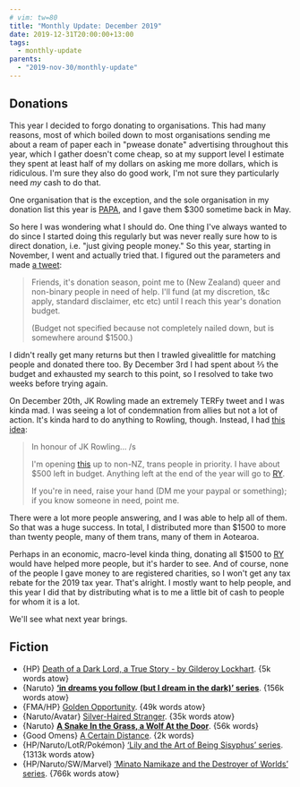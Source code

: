 ```yaml
---
# vim: tw=80
title: "Monthly Update: December 2019"
date: 2019-12-31T20:00:00+13:00
tags:
  - monthly-update
parents:
  - "2019-nov-30/monthly-update"
---
```


## Donations

This year I decided to forgo donating to organisations. This had many reasons,
most of which boiled down to most organisations sending me about a ream of paper
each in "pwease donate" advertising throughout this year, which I gather doesn't
come cheap, so at my support level I estimate they spent at least half of my
dollars on asking me more dollars, which is ridiculous. I'm sure they also do
good work, I'm not sure they particularly need _my_ cash to do that.

One organisation that is the exception, and the sole organisation in my donation
list this year is [PAPA], and I gave them $300 sometime back in May.

[PAPA]: https://papa.org.nz

So here I was wondering what I should do. One thing I've always wanted to do
since I started doing this regularly but was never really sure how to is direct
donation, i.e. "just giving people money." So this year, starting in November, I
went and actually tried that. I figured out the parameters and made [a tweet]:

[a tweet]: https://twitter.com/passcod/status/1198020442444795904

> Friends, it's donation season, point me to (New Zealand) queer and non-binary
> people in need of help. I'll fund (at my discretion, t&c apply, standard
> disclaimer, etc etc) until I reach this year's donation budget.
>
> (Budget not specified because not completely nailed down, but is somewhere
> around $1500.)

I didn't really get many returns but then I trawled givealittle for matching
people and donated there too. By December 3rd I had spent about ⅔ the budget and
exhausted my search to this point, so I resolved to take two weeks before trying
again.

On December 20th, JK Rowling made an extremely TERFy tweet and I was kinda mad.
I was seeing a lot of condemnation from allies but not a lot of action. It's
kinda hard to do anything to Rowling, though. Instead, I had [this idea]:

[this idea]: https://twitter.com/passcod/status/1207897429447565315

> In honour of JK Rowling… /s
>
> I'm opening [this][a tweet] up to non-NZ, trans people in priority. I have
> about $500 left in budget. Anything left at the end of the year will go to
> [RY].
>
> If you're in need, raise your hand (DM me your paypal or something); if you
> know someone in need, point me.

[RY]: https://www.ry.org.nz

There were a lot more people answering, and I was able to help all of them. So
that was a huge success. In total, I distributed more than $1500 to more than
twenty people, many of them trans, many of them in Aotearoa.

Perhaps in an economic, macro-level kinda thing, donating all $1500 to [RY]
would have helped more people, but it's harder to see. And of course, none of
the people I gave money to are registered charities, so I won't get any tax
rebate for the 2019 tax year. That's alright. I mostly want to help people, and
this year I did that by distributing what is to me a little bit of cash to
people for whom it is a lot.

We'll see what next year brings.

## Fiction

 - {HP} [Death of a Dark Lord, a True Story - by Gilderoy Lockhart](https://archiveofourown.org/works/8906032). {5k words atow}
 - {Naruto} **[‘in dreams you follow (but I dream in the dark)’ series](https://archiveofourown.org/series/722013)**. {156k words atow}
 - {FMA/HP} [Golden Opportunity](https://archiveofourown.org/works/9440462). {49k words atow}
 - {Naruto/Avatar} [Silver-Haired Stranger](https://archiveofourown.org/works/19855051). {35k words atow}
 - {Naruto} **[A Snake In the Grass, a Wolf At the Door](https://archiveofourown.org/works/2348309)**. {56k words}
 - {Good Omens} [A Certain Distance](https://archiveofourown.org/works/20771585). {2k words}
 - {HP/Naruto/LotR/Pokémon} [‘Lily and the Art of Being Sisyphus’ series](https://archiveofourown.org/series/1105731). {1313k words atow}
 - {HP/Naruto/SW/Marvel} [‘Minato Namikaze and the Destroyer of Worlds’ series](https://archiveofourown.org/series/1106670). {766k words atow}
